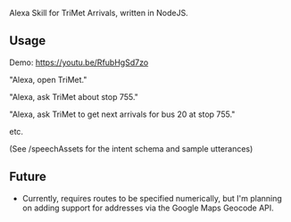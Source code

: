 Alexa Skill for TriMet Arrivals, written in NodeJS.

## Usage

Demo: https://youtu.be/RfubHgSd7zo

"Alexa, open TriMet."

"Alexa, ask TriMet about stop 755."

"Alexa, ask TriMet to get next arrivals for bus 20 at stop 755."

etc.

(See /speechAssets for the intent schema and sample utterances)

## Future

* Currently, requires routes to be specified numerically, but I'm planning on adding support for addresses via the Google Maps Geocode API.

